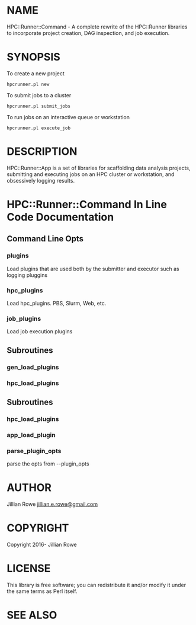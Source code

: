 # NAME

HPC::Runner::Command - A complete rewrite of the HPC::Runner libraries to incorporate project creation, DAG inspection, and job execution.

# SYNOPSIS

To create a new project

    hpcrunner.pl new

To submit jobs to a cluster

    hpcrunner.pl submit_jobs

To run jobs on an interactive queue or workstation

    hpcrunner.pl execute_job

# DESCRIPTION

HPC::Runner::App is a set of libraries for scaffolding data analysis projects, submitting and executing jobs on an HPC cluster or workstation, and obsessively logging results.

# HPC::Runner::Command In Line Code Documentation

## Command Line Opts

### plugins

Load plugins that are used both by the submitter and executor such as logging pluggins

### hpc\_plugins

Load hpc\_plugins. PBS, Slurm, Web, etc.

### job\_plugins

Load job execution plugins

## Subroutines

### gen\_load\_plugins

### hpc\_load\_plugins

## Subroutines

### hpc\_load\_plugins

### app\_load\_plugin

### parse\_plugin\_opts

parse the opts from --plugin\_opts

# AUTHOR

Jillian Rowe <jillian.e.rowe@gmail.com>

# COPYRIGHT

Copyright 2016- Jillian Rowe

# LICENSE

This library is free software; you can redistribute it and/or modify
it under the same terms as Perl itself.

# SEE ALSO
